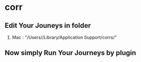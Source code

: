 # corr
## Edit Your Jouneys in folder
1. Mac : "/Users/<user>/Library/Application Support/corrs/"

## Now simply Run Your Journeys by plugin
